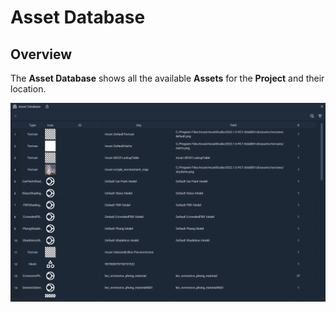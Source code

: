 # Asset Database

## Overview

The **Asset Database** shows all the available **Assets** for the **Project** and their location.

![](../.gitbook/assets/asset-database.png)